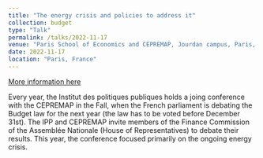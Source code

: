 ```yaml
---
title: "The energy crisis and policies to address it"
collection: budget
type: "Talk"
permalink: /talks/2022-11-17
venue: "Paris School of Economics and CEPREMAP, Jourdan campus, Paris, France"
date: 2022-11-17
location: "Paris, France"
---
```


[More information here](https://www.ipp.eu/projet/conference-budgetaire-2022-quels-enjeux-budgetaires-face-au-choc-energetique/)

Every year, the Institut des politiques publiques holds a joing conference with the CEPREMAP in the Fall, when the French parliament is debating the Budget law for the next year (the law has to be voted before December 31st). The IPP and CEPREMAP invite members of the Finance Commission of the Assemblée Nationale (House of Representatives) to debate their results. This year, the conference focused primarily on the ongoing energy crisis.
